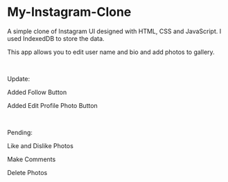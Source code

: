 # My-Instagram-Clone
<p>A simple clone of Instagram UI designed with HTML, CSS and JavaScript. I used IndexedDB to store the data.</p>
<p>This app allows you to edit user name and bio and add photos to gallery.</p>
<br>
<p>Update:</p>
<p>Added Follow Button</p>
<p>Added Edit Profile Photo Button</p>
<br>
<p>Pending:</p>
<p>Like and Dislike Photos</p>
<p>Make Comments</p>
<p>Delete Photos</p>
